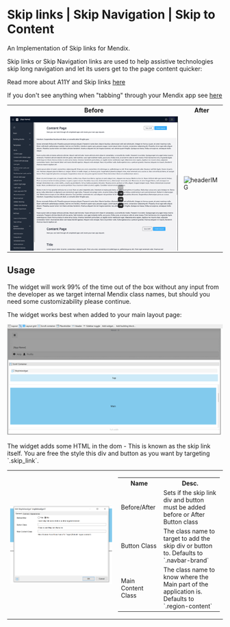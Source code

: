 # Skip links | Skip Navigation | Skip to Content

An Implementation of Skip links for Mendix.

Skip links or Skip Navigation links are used to help assistive technologies skip long navigation and let its users get
to the page content quicker:

Read more about A11Y and Skip links [here](https://webaim.org/techniques/skipnav/)

If you don't see anything when "tabbing" through your Mendix app see [here](http://www.outlinenone.com/)

<table style="width:100%">
    <tr>
        <th>Before</th>
        <th>After</th>
    </tr>
  <tr>
    <td  >
    <img align="center" width="550" alt="headerIMG" src="./assets/Before.gif" target="_blank" />
    </td>
    <td>
    <img align="center" width="550" alt="headerIMG" src="./assets/After.gif" target="_blank" />
    
</td>
  </tr>
</table>

## Usage

The widget will work 99% of the time out of the box without any input from the developer as we target internal Mendix
class names, but should you need some customizability please continue.

The widget works best when added to your main layout page:

<img align="center" width="550" alt="headerIMG" src="./assets/ex1.png" target="_blank" />
<br/>
<br/>
The widget adds some HTML in the dom - This is known as the skip link itself. You are free the style this div and button
as you want by targeting `.skip_link`.

<table style="width:100%">
  <tr>
    <td  style="width:50%"><img align="center" width="550" alt="headerIMG" src="./assets/ex2.png" target="_blank" /></td>
    <td>
    <table style="width:100%">
        <tr>
            <th>Name</th>
            <th>Desc.</th>
        </tr>
        <tr>
            <td>Before/After</td>
            <td>Sets if the skip link div and button must be added before or After Button class</td>
        </tr>
        <tr>
            <td>Button Class</td>
            <td>The class name to target to add the skip div or button to. Defaults to `.navbar-brand`</td>
        </tr>
        <tr>
            <td>Main Content Class</td>
            <td>The class name to know where the Main part of the application is. Defaults to `.region-content`</td>
        </tr>
    </table>
</td>
  </tr>
</table>
